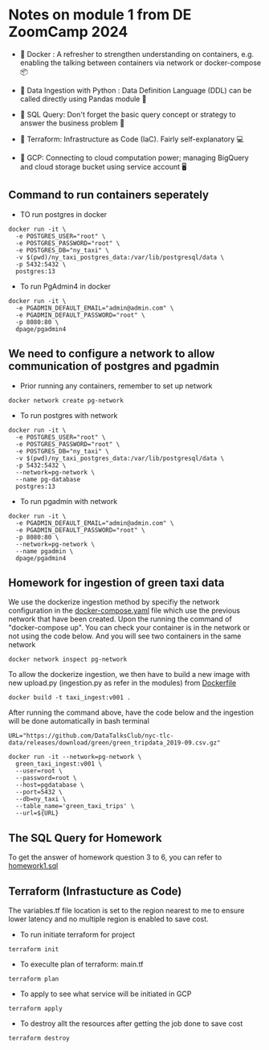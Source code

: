 # Notes on module 1 from DE ZoomCamp 2024

- 💭  Docker :  A refresher to strengthen understanding on containers, e.g. enabling the talking between containers via network or docker-compose 📦 

 - 💭  Data Ingestion with Python : Data Definition Language (DDL) can be called directly using Pandas module 🤙 

 - 💭  SQL Query: Don't forget the basic query concept or strategy to answer the business problem 🚕  

 - 💭  Terraform: Infrastructure as Code (IaC). Fairly self-explanatory 💻

 - 💭  GCP: Connecting to cloud computation power; managing BigQuery and cloud storage bucket using service account 🖥  


## Command to run containers seperately

- TO run postgres in docker
```
docker run -it \
  -e POSTGRES_USER="root" \
  -e POSTGRES_PASSWORD="root" \
  -e POSTGRES_DB="ny_taxi" \
  -v $(pwd)/ny_taxi_postgres_data:/var/lib/postgresql/data \ 
  -p 5432:5432 \ 
  postgres:13

```

- To run PgAdmin4 in docker 

```
docker run -it \
  -e PGADMIN_DEFAULT_EMAIL="admin@admin.com" \
  -e PGADMIN_DEFAULT_PASSWORD="root" \
  -p 8080:80 \
  dpage/pgadmin4
```

  ## We need to configure a network to allow communication of postgres and pgadmin

- Prior running any containers, remember to set up network

```
docker network create pg-network

```

- To run postgres with network

```
docker run -it \
  -e POSTGRES_USER="root" \
  -e POSTGRES_PASSWORD="root" \
  -e POSTGRES_DB="ny_taxi" \
  -v $(pwd)/ny_taxi_postgres_data:/var/lib/postgresql/data \ 
  -p 5432:5432 \
  --network=pg-network \
  --name pg-database
  postgres:13
```

- To run pgadmin with network 

```
docker run -it \
  -e PGADMIN_DEFAULT_EMAIL="admin@admin.com" \
  -e PGADMIN_DEFAULT_PASSWORD="root" \
  -p 8080:80 \
  --network=pg-network \
  --name pgadmin \
  dpage/pgadmin4
```

## Homework for ingestion of green taxi data
We use the dockerize ingestion method by specifiy the network configuration in the [docker-compose.yaml](docker-compose.yaml) file which use the previous network that have been created. Upon the running the command of "docker-compose up". You can check your container is in the network or not using the code below. And you will see two containers in the same network

```
docker network inspect pg-network
```

To allow the dockerize ingestion, we then have to build a new image with new upload.py (ingestion.py as refer in the modules) from [Dockerfile](Dockerfile)

```
docker build -t taxi_ingest:v001 .
```

After running the command above, have the code below and the ingestion will be done automatically in bash terminal

```
URL="https://github.com/DataTalksClub/nyc-tlc-data/releases/download/green/green_tripdata_2019-09.csv.gz"

docker run -it --network=pg-network \
  green_taxi_ingest:v001 \
  --user=root \
  --password=root \
  --host=pgdatabase \
  --port=5432 \
  --db=ny_taxi \
  --table_name='green_taxi_trips' \
  --url=${URL} 

```

## The SQL Query for Homework

To get the answer of homework question 3 to 6, you can refer to [homework1.sql](homework1.sql)

## Terraform (Infrastucture as Code)

The variables.tf file location is set to the region nearest to me to ensure lower latency and no multiple region is enabled to save cost.

  - To run initiate terraform for project
  ```
  terraform init
  ```
  - To execulte plan of terraform: main.tf
  ```
  terraform plan
  ```
  - To apply to see what service will be initiated in GCP
  ```
  terraform apply
  ```
  - To destroy allt the resources after getting the job done to save cost
  ```
  terraform destroy
  ```